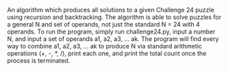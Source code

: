 An algorithm which produces all solutions to a given Challenge 24 puzzle using recursion and backtracking. The algorithm is able to solve puzzles for a general 
N and set of operands, not just the standard N = 24 with 4 operands. To run the program, simply run challenge24.py, input a number N, and input a set of operands
a1, a2, a3, ... ak. The program will find every way to combine a1, a2, a3, ... ak to produce N via standard arithmetic operations (+, -, *, /), print each one,
and print the total count once the process is terminated.
